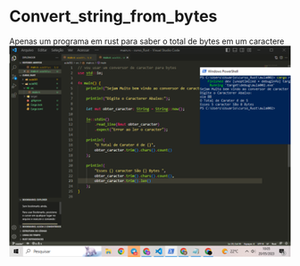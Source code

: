 # Convert_string_from_bytes
Apenas um programa em rust para saber o total de bytes em um caractere  
![](https://github.com/c028yl4nl1/Convert_string_from_bytes/blob/main/Captura%20de%20Tela%20(83).png)
